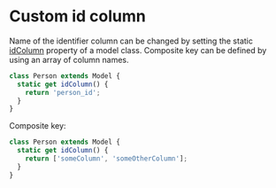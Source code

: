 # Custom id column

Name of the identifier column can be changed by setting the static [idColumn](/api/model/static-properties.html#static-idcolumn) property of a model class. Composite key can be defined by using an array of column names.

```js
class Person extends Model {
  static get idColumn() {
    return 'person_id';
  }
}
```

Composite key:

```js
class Person extends Model {
  static get idColumn() {
    return ['someColumn', 'someOtherColumn'];
  }
}
```
